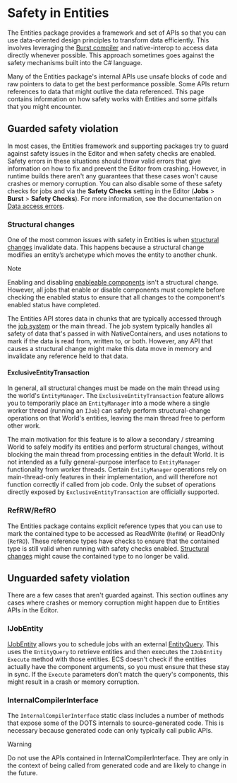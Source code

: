# Safety in Entities

The Entities package provides a framework and set of APIs so that you can use data-oriented design principles to transform data efficiently. This involves leveraging the [Burst compiler](https://docs.unity3d.com/Packages/com.unity.burst@latest) and native-interop to access data directly whenever possible. This approach sometimes goes against the safety mechanisms built into the C# language.

Many of the Entities package's internal APIs use unsafe blocks of code and raw pointers to data to get the best performance possible. Some APIs return references to data that might outlive the data referenced. This page contains information on how safety works with Entities and some pitfalls that you might encounter.

## Guarded safety violation

In most cases, the Entities framework and supporting packages try to guard against safety issues in the Editor and when safety checks are enabled. Safety errors in these situations should throw valid errors that give information on how to fix and prevent the Editor from crashing. However, in runtime builds there aren't any guarantees that these cases won't cause crashes or memory corruption.  You can also disable some of these safety checks for jobs and via the **Safety Checks** setting in the Editor (**Jobs** &gt; **Burst** &gt; **Safety Checks**). For more information, see the documentation on [Data access errors](systems-looking-up-data.md#data-access-errors).

### Structural changes

One of the most common issues with safety in Entities is when [structural changes](concepts-structural-changes.md) invalidate data. This happens because a structural change modifies an entity’s archetype which moves the entity to another chunk.

>[!NOTE]
>Enabling and disabling [enableable components](components-enableable.md) isn't a structural change. However, all jobs that enable or disable components must complete before checking the enabled status to ensure that all changes to the component's enabled status have completed.

The Entities API stores data in chunks that are typically accessed through the [job system](xref:JobSystem) or the main thread. The job system typically handles all safety of data that's passed in with NativeContainers, and uses notations to mark if the data is read from, written to, or both. However, any API that causes a structural change might make this data move in memory and invalidate any reference held to that data.

#### ExclusiveEntityTransaction

In general, all structural changes must be made on the main thread using the world's `EntityManager`. The `ExclusiveEntityTransaction` feature allows you to temporarily place an `EntityManager` into a mode where a single worker thread (running an `IJob`) can safely perform structural-change operations on that World's entities, leaving the main thread free to perform other work.

The main motivation for this feature is to allow a secondary / streaming World to safely modify its entities and perform structural changes, without blocking the main thread from processing entities in the default World. It is not intended as a fully general-purpose interface to `EntityManager` functionality from worker threads. Certain `EntityManager` operations rely on main-thread-only features in their implementation, and will therefore not function correctly if called from job code. Only the subset of operations directly exposed by `ExclusiveEntityTransaction` are officially supported.

### RefRW/RefRO

The Entities package contains explicit reference types that you can use to mark the contained type to be accessed as ReadWrite (`RefRW`) or ReadOnly (`RefRO`). These reference types have checks to ensure that the contained type is still valid when running with safety checks enabled. [Structural changes](concepts-structural-changes.md) might cause the contained type to no longer be valid.

## Unguarded safety violation

There are a few cases that aren't guarded against. This section outlines any cases where crashes or memory corruption might happen due to Entities APIs in the Editor.

### IJobEntity

[IJobEntity](iterating-data-ijobentity.md) allows you to schedule jobs with an external [EntityQuery](systems-entityquery.md). This uses the `EntityQuery` to retrieve entities and then executes the `IJobEntity` `Execute` method with those entities. ECS doesn't check if the entities actually have the component arguments, so you must ensure that these stay in sync. If the `Execute` parameters don’t match the query's components, this might result in a crash or memory corruption.

### InternalCompilerInterface

The `InternalCompilerInterface` static class includes a number of methods that expose some of the DOTS internals to source-generated code. This is necessary because generated code can only typically call public APIs. 

>[!WARNING]
>Do not use the APIs contained in InternalCompilerInterface. They are only in the context of being called from generated code and are likely to change in the future.
